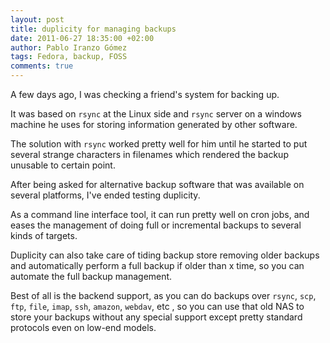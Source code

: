 ```yaml
---
layout: post
title: duplicity for managing backups
date: 2011-06-27 18:35:00 +02:00
author: Pablo Iranzo Gómez
tags: Fedora, backup, FOSS
comments: true
---
```


A few days ago, I was checking a friend's system for backing up.

It was based on `rsync` at the Linux side and `rsync` server on a windows machine he uses for storing information generated by other software.

The solution with `rsync` worked pretty well for him until he started to put several strange characters in filenames which rendered the backup unusable to certain point.

After being asked for alternative backup software that was available on several platforms, I've ended testing duplicity.

As a command line interface tool, it can run pretty well on cron jobs, and eases the management of doing full or incremental backups to several kinds of targets.

Duplicity can also take care of tiding backup store removing older backups and automatically perform a full backup if older than x time, so you can automate the full backup management.

Best of all is the backend support, as you can do backups over `rsync`, `scp`, `ftp`, `file`, `imap`, `ssh`, `amazon`, `webdav`, etc , so you can use that old NAS to store your backups without any special support except pretty standard protocols even on low-end models.
